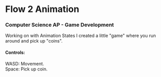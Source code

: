 # Flow 2 Animation
### Computer Science AP - Game Development

Working on with Animation States I created a little "game" where you run around and pick up "coins".  
#### Controls:
WASD: Movement.  
Space: Pick up coin.
